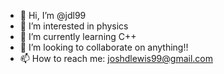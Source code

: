- 👋 Hi, I’m @jdl99
- 👀 I’m interested in physics
- 🌱 I’m currently learning C++
- 💞️ I’m looking to collaborate on anything!!
- 📫 How to reach me: joshdlewis99@gmail.com

<!---
jdl99/jdl99 is a ✨ special ✨ repository because its `README.md` (this file) appears on your GitHub profile.
You can click the Preview link to take a look at your changes.
--->
